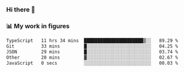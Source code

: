 ### Hi there 👋

### 📊 My work in figures

<!--START_SECTION:waka-->

```txt
TypeScript   11 hrs 34 mins  ██████████████████████▒░░   89.29 %
Git          33 mins         █░░░░░░░░░░░░░░░░░░░░░░░░   04.25 %
JSON         29 mins         █░░░░░░░░░░░░░░░░░░░░░░░░   03.74 %
Other        20 mins         ▓░░░░░░░░░░░░░░░░░░░░░░░░   02.67 %
JavaScript   0 secs          ░░░░░░░░░░░░░░░░░░░░░░░░░   00.03 %
```

<!--END_SECTION:waka-->
